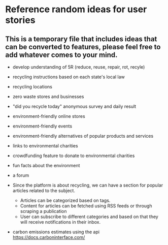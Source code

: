 # Reference random ideas for user stories

## This is a temporary file that includes ideas that can be converted to features, please feel free to add whatever comes to your mind.

- develop understanding of 5R (reduce, reuse, repair, rot, recyle)
- recycling instructions based on each state's local law
- recycling locations
- zero waste stores and businesses
- "did you recycle today" anonymous survey and daily result
- environment-friendly online stores
- environment-friendly events
- environment-friendly alternatives of popular products and services

- links to environmental charities
- crowdfunding feature to donate to environmental charities
- fun facts about the environment
- a forum


- Since the platform is about recycling, we can have a section for popular articles related to the subject.
  - Articles can be categorized based on tags.
  - Content for articles can be fetched using RSS feeds or through scraping a publication
  - User can subscribe to different categories and based on that they will receive notifications in their inbox.

- carbon emissions estimates using the api https://docs.carboninterface.com/
